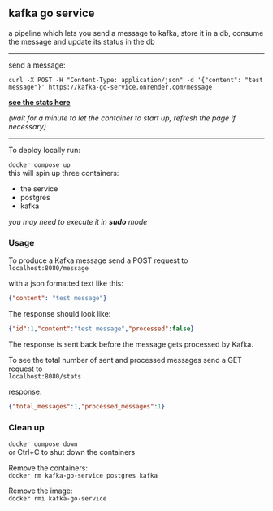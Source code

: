 ## kafka go service

a pipeline which lets you send a message to kafka, store it in a db, consume the message and update its status in the db

---
send a message:
```
curl -X POST -H "Content-Type: application/json" -d '{"content": "test message"}' https://kafka-go-service.onrender.com/message
```

[**see the stats here**](https://kafka-go-service.onrender.com/stats)

*(wait for a minute to let the container to start up, refresh the page if necessary)*

---
To deploy locally run:

`docker compose up`\
this will spin up three containers:
- the service
- postgres
- kafka

*you may need to execute it in **sudo** mode*

### Usage

To produce a Kafka message
send a POST request to\
`localhost:8080/message`

with a json formatted text like this:
```json
{"content": "test message"}
```

The response should look like:
```json
{"id":1,"content":"test message","processed":false}
```
The response is sent back before the message gets processed by Kafka.


To see the total number of sent and processed messages send a GET request to\
`localhost:8080/stats`

response:
```json
{"total_messages":1,"processed_messages":1}
```

### Clean up

`docker compose down`\
or Ctrl+C to shut down the containers

Remove the containers:\
`docker rm kafka-go-service postgres kafka`

Remove the image:\
`docker rmi kafka-go-service`
